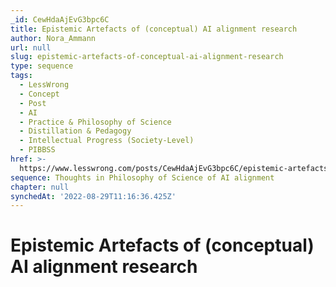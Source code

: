 ```yaml
---
_id: CewHdaAjEvG3bpc6C
title: Epistemic Artefacts of (conceptual) AI alignment research
author: Nora_Ammann
url: null
slug: epistemic-artefacts-of-conceptual-ai-alignment-research
type: sequence
tags:
  - LessWrong
  - Concept
  - Post
  - AI
  - Practice & Philosophy of Science
  - Distillation & Pedagogy
  - Intellectual Progress (Society-Level)
  - PIBBSS
href: >-
  https://www.lesswrong.com/posts/CewHdaAjEvG3bpc6C/epistemic-artefacts-of-conceptual-ai-alignment-research
sequence: Thoughts in Philosophy of Science of AI alignment
chapter: null
synchedAt: '2022-08-29T11:16:36.425Z'
---
```

# Epistemic Artefacts of (conceptual) AI alignment research

